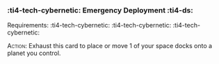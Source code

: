 ### :ti4-tech-cybernetic: **Emergency Deployment** :ti4-ds:

Requirements: :ti4-tech-cybernetic: :ti4-tech-cybernetic: :ti4-tech-cybernetic:

<span style="font-variant:small-caps;">Action</span>: Exhaust this card to place or move 1 of your space docks onto a planet you control.
